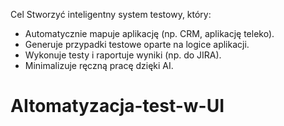 Cel
Stworzyć inteligentny system testowy, który:
- Automatycznie mapuje aplikację (np. CRM, aplikację teleko).
- Generuje przypadki testowe oparte na logice aplikacji.
- Wykonuje testy i raportuje wyniki (np. do JIRA).
- Minimalizuje ręczną pracę dzięki AI.

# AItomatyzacja-test-w-UI
